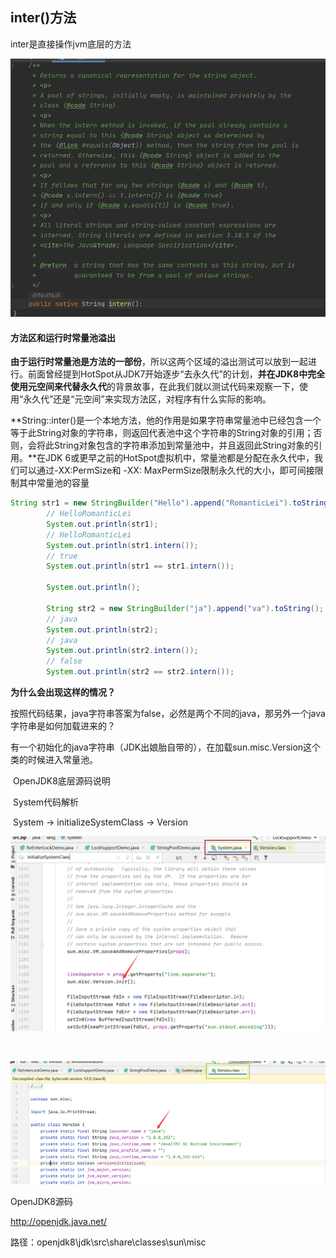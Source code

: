 ## inter()方法

inter是直接操作jvm底层的方法

![Image](images\Image.bmp)



#### 方法区和运行时常量池溢出

​	**由于运行时常量池是方法的一部份**，所以这两个区域的溢出测试可以放到一起进行。前面曾经提到HotSpot从JDK7开始逐步“去永久代”的计划，**并在JDK8中完全使用元空间来代替永久代**的背景故事，在此我们就以测试代码来观察一下，使用“永久代”还是“元空间”来实现方法区，对程序有什么实际的影响。

​	**String::inter()是一个本地方法，他的作用是如果字符串常量池中已经包含一个等于此String对象的字符串，则返回代表池中这个字符串的String对象的引用；否则，会将此String对象包含的字符串添加到常量池中，并且返回此String对象的引用。**在JDK 6或更早之前的HotSpot虚拟机中，常量池都是分配在永久代中，我们可以通过-XX:PermSize和 -XX: MaxPermSize限制永久代的大小，即可间接限制其中常量池的容量

```java
String str1 = new StringBuilder("Hello").append("RomanticLei").toString();
        // HelloRomanticLei
        System.out.println(str1);
        // HelloRomanticLei
        System.out.println(str1.intern());
        // true
        System.out.println(str1 == str1.intern());

        System.out.println();

        String str2 = new StringBuilder("ja").append("va").toString();
        // java
        System.out.println(str2);
        // java
        System.out.println(str2.intern());
        // false
        System.out.println(str2 == str2.intern());
```

**为什么会出现这样的情况？**

​	按照代码结果，java字符串答案为false，必然是两个不同的java，那另外一个java字符串是如何加载进来的？

​	有一个初始化的java字符串（JDK出娘胎自带的），在加载sun.misc.Version这个类的时候进入常量池。

​	OpenJDK8底层源码说明

​		System代码解析

​			System -> initializeSystemClass -> Version

![1615814220](images\1615814220.jpg)

​			

![1615814364](images\1615814364.jpg)

OpenJDK8源码

http://openjdk.java.net/

路径：openjdk8\jdk\src\share\classes\sun\misc











